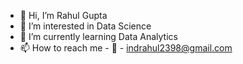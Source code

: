 - 👋 Hi, I’m Rahul Gupta
- 👀 I’m interested in Data Science
- 🌱 I’m currently learning Data Analytics
- 📫 How to reach me - 📧 - indrahul2398@gmail.com

<!---
Rahul2398/Rahul2398 is a ✨ special ✨ repository because its `README.md` (this file) appears on your GitHub profile.
You can click the Preview link to take a look at your changes.
--->

